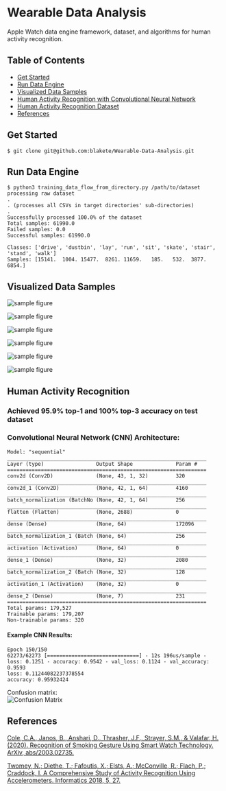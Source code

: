 # Wearable Data Analysis
Apple Watch data engine framework, dataset, and algorithms for human activity recognition.

## Table of Contents
- [Get Started](#get-started)
- [Run Data Engine](#data-engine)
- [Visualized Data Samples](#visualized-data-samples)
- [Human Activity Recognition with Convolutional Neural Network](#human-activity-recognition)
- [Human Activity Recognition Dataset](https://bit.ly/3g4Ize1)
- [References](#references)

## Get Started
```console
$ git clone git@github.com:blakete/Wearable-Data-Analysis.git
```

## Run Data Engine
```console
$ python3 training_data_flow_from_directory.py /path/to/dataset
processing raw dataset
.
. (processes all CSVs in target directories' sub-directories)
.
Successfully processed 100.0% of the dataset
Total samples: 61990.0
Failed samples: 0.0
Successful samples: 61990.0

Classes: ['drive', 'dustbin', 'lay', 'run', 'sit', 'skate', 'stair', 'stand', 'walk'] 
Samples: [15141.  1004. 15477.  8261. 11659.   185.   532.  3877.  6854.]
```

## Visualized Data Samples
![sample figure](https://github.com/blakete/Wearable-Data-Analysis/blob/master/figures/drive_sample.png)

![sample figure](https://github.com/blakete/Wearable-Data-Analysis/blob/master/figures/lay_sample.png)

![sample figure](https://github.com/blakete/Wearable-Data-Analysis/blob/master/figures/run_sample.png)

![sample figure](https://github.com/blakete/Wearable-Data-Analysis/blob/master/figures/sit_sample.png)

![sample figure](https://github.com/blakete/Wearable-Data-Analysis/blob/master/figures/stair_sample.png)

![sample figure](https://github.com/blakete/Wearable-Data-Analysis/blob/master/figures/walk_sample.png)


## Human Activity Recognition
### Achieved 95.9% top-1 and 100% top-3 accuracy on test dataset
### Convolutional Neural Network (CNN) Architecture:
```_________________________________________________________________
Model: "sequential"
_________________________________________________________________
Layer (type)                 Output Shape              Param #   
=================================================================
conv2d (Conv2D)              (None, 43, 1, 32)         320       
_________________________________________________________________
conv2d_1 (Conv2D)            (None, 42, 1, 64)         4160      
_________________________________________________________________
batch_normalization (BatchNo (None, 42, 1, 64)         256       
_________________________________________________________________
flatten (Flatten)            (None, 2688)              0         
_________________________________________________________________
dense (Dense)                (None, 64)                172096    
_________________________________________________________________
batch_normalization_1 (Batch (None, 64)                256       
_________________________________________________________________
activation (Activation)      (None, 64)                0         
_________________________________________________________________
dense_1 (Dense)              (None, 32)                2080      
_________________________________________________________________
batch_normalization_2 (Batch (None, 32)                128       
_________________________________________________________________
activation_1 (Activation)    (None, 32)                0         
_________________________________________________________________
dense_2 (Dense)              (None, 7)                 231       
=================================================================
Total params: 179,527
Trainable params: 179,207
Non-trainable params: 320
```
#### Example CNN Results:
```
Epoch 150/150
62273/62273 [==============================] - 12s 196us/sample - loss: 0.1251 - accuracy: 0.9542 - val_loss: 0.1124 - val_accuracy: 0.9593
loss: 0.11244082237378554
accuracy: 0.95932424
```
Confusion matrix:<br/>
![Confusion Matrix](https://github.com/blakete/Wearable-Data-Analysis/blob/master/figures/confusion-matrix2.png)

## References

[Cole, C.A., Janos, B., Anshari, D., Thrasher, J.F., Strayer, S.M., & Valafar, H. (2020). Recognition of Smoking Gesture Using Smart Watch Technology. ArXiv, abs/2003.02735.](https://arxiv.org/pdf/2003.02735.pdf)

[Twomey, N.; Diethe, T.; Fafoutis, X.; Elsts, A.; McConville, R.; Flach, P.; Craddock, I. A Comprehensive Study of Activity Recognition Using Accelerometers. Informatics 2018, 5, 27.](https://www.mdpi.com/2227-9709/5/2/27)
